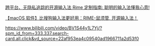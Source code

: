 [跨平台、无隐私追踪的开源输入法 Rime 定制指南: 聪明的输入法懂我心意!](https://www.bilibili.com/video/BV12M411T7gf/?spm_id_from=333.337.search-card.all.click&vd_source=22af953ea4c09540ad1966711a2d53f0)

[【macOS 软件】比搜狗输入法更好用：RIME-鼠须管, 开源输入法！](https://www.bilibili.com/video/BV1pb4y1R75t/?spm_id_from=333.337.search-card.all.click&vd_source=22af953ea4c09540ad1966711a2d53f0)

https://www.bilibili.com/video/BV1S44y1L7Yj/?spm_id_from=333.337.search-card.all.click&vd_source=22af953ea4c09540ad1966711a2d53f0
